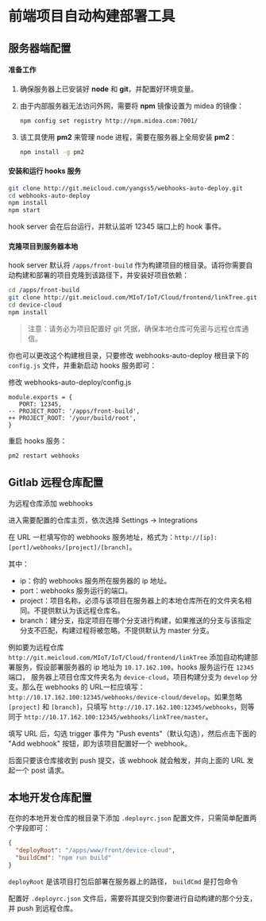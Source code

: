 # 前端项目自动构建部署工具

## 服务器端配置
#### 准备工作
1. 确保服务器上已安装好 **node** 和 **git**，并配置好环境变量。
2. 由于内部服务器无法访问外网，需要将 **npm** 镜像设置为 midea 的镜像：

    ```sh
    npm config set registry http://npm.midea.com:7001/
    ```
3. 该工具使用 **pm2** 来管理 node 进程，需要在服务器上全局安装 **pm2**：

    ```sh
    npm install -g pm2
    ```
    
#### 安装和运行 hooks 服务

```sh
git clone http://git.meicloud.com/yangss5/webhooks-auto-deploy.git
cd webhooks-auto-deploy
npm install
npm start
```
hook server 会在后台运行，并默认监听 12345 端口上的 hook 事件。

#### 克隆项目到服务器本地
hook server 默认将 `/apps/front-build` 作为构建项目的根目录。请将你需要自动构建和部署的项目克隆到该路径下，并安装好项目依赖：
```sh
cd /apps/front-build
git clone http://git.meicloud.com/MIoT/IoT/Cloud/frontend/linkTree.git device-cloud
cd device-cloud
npm install
```
> 注意：请务必为项目配置好 git 凭据，确保本地仓库可免密与远程仓库通信。

你也可以更改这个构建根目录，只要修改 webhooks-auto-deploy 根目录下的 `config.js` 文件，并重新启动 hooks 服务即可：

修改 webhooks-auto-deploy/config.js
```
module.exports = {
   PORT: 12345,
-- PROJECT_ROOT: '/apps/front-build',
++ PROJECT_ROOT: '/your/build/root',
}
```
重启 hooks 服务：
```sh
pm2 restart webhooks
```
## Gitlab 远程仓库配置
为远程仓库添加 webhooks

进入需要配置的仓库主页，依次选择 Settings -> Integrations

在 URL 一栏填写你的 webhooks 服务地址，格式为：`http://[ip]:[port]/webhooks/[project]/[branch]`。

其中：
- ip：你的 webhooks 服务所在服务器的 ip 地址。
- port：webhooks 服务运行的端口。
- project：项目名称，必须与该项目在服务器上的本地仓库所在的文件夹名相同。不提供默认为该远程仓库名。
- branch：建分支，指定项目在哪个分支进行构建，如果推送的分支与该指定分支不匹配，构建过程将被忽略。不提供默认为 master 分支。

例如要为远程仓库 `http://git.meicloud.com/MIoT/IoT/Cloud/frontend/linkTree` 添加自动构建部署服务，假设部署服务器的 ip 地址为 `10.17.162.100`，hooks 服务运行在 `12345` 端口， 服务器上项目仓库文件夹名为 `device-cloud`，项目构建分支为 `develop` 分支。那么在 webhooks 的 URL一栏应填写：`http://10.17.162.100:12345/webhooks/device-cloud/develop`。如果忽略 `[project]` 和 `[branch]`，只填写 `http://10.17.162.100:12345/webhooks`，则等同于 `http://10.17.162.100:12345/webhooks/linkTree/master`。

填写 URL 后，勾选 trigger 事件为 "Push events"（默认勾选），然后点击下面的 "Add webhook" 按钮，即为该项目配置好一个 webhook。

后面只要该仓库接收到 push 提交，该 webhook 就会触发，并向上面的 URL 发起一个 post 请求。

## 本地开发仓库配置
在你的本地开发仓库的根目录下添加 `.deployrc.json` 配置文件，只需简单配置两个字段即可：

```json
{
  "deployRoot": "/apps/www/front/device-cloud",
  "buildCmd": "npm run build"
}
```
`deployRoot` 是该项目打包后部署在服务器上的路径， `buildCmd` 是打包命令

配置好 `.deployrc.json` 文件后，需要将其提交到你要进行自动构建的那个分支，并 push 到远程仓库。